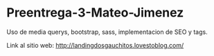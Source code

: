 # Preentrega-3-Mateo-Jimenez

Uso de media querys, bootstrap, sass, implementacion de SEO y tags. 

Link al sitio web: http://landingdosgauchitos.lovestoblog.com/
